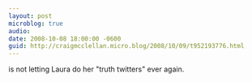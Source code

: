 ```yaml
---
layout: post
microblog: true
audio: 
date: 2008-10-08 18:00:00 -0600
guid: http://craigmcclellan.micro.blog/2008/10/09/t952193776.html
---
```

is not letting Laura do her "truth twitters" ever again.
